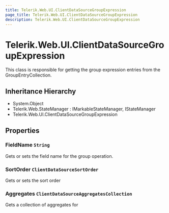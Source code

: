 ```yaml
---
title: Telerik.Web.UI.ClientDataSourceGroupExpression
page_title: Telerik.Web.UI.ClientDataSourceGroupExpression
description: Telerik.Web.UI.ClientDataSourceGroupExpression
---
```


# Telerik.Web.UI.ClientDataSourceGroupExpression

This class is responsible for getting the group 
            expression entries from the GroupEntryCollection.

## Inheritance Hierarchy

* System.Object
* Telerik.Web.StateManager : IMarkableStateManager, IStateManager
* Telerik.Web.UI.ClientDataSourceGroupExpression

## Properties

###  FieldName `String`

Gets or sets the field name for the group operation.

###  SortOrder `ClientDataSourceSortOrder`

Gets or sets the sort order

###  Aggregates `ClientDataSourceAggregatesCollection`

Gets a collection of aggregates for

